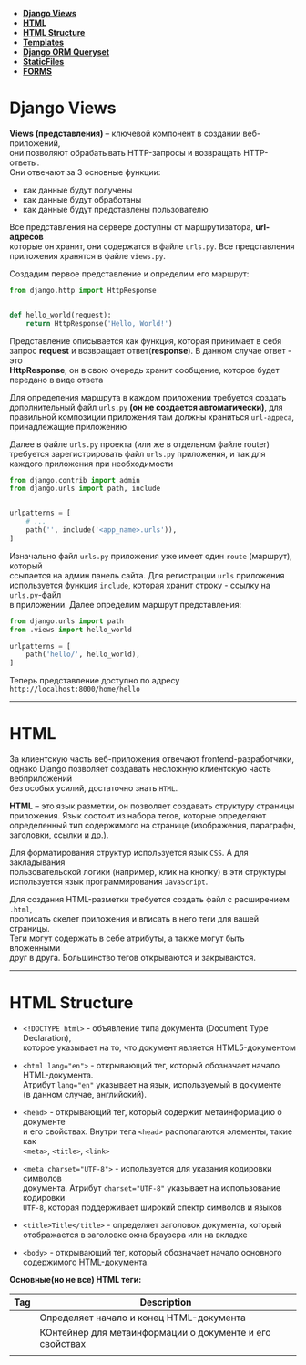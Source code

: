 <!-- TOC -->
* [**Django Views**](#django-views)
* [**HTML**](#html)
* [**HTML Structure**](#html-structure)
* [**Templates**](#templates)
* [**Django ORM Queryset**](#django-orm-queryset)
* [**StaticFiles**](#staticfiles)
* [**FORMS**](#forms)
<!-- TOC -->

# **Django Views**

**Views (представления)** – ключевой компонент в создании веб-приложений,       
они позволяют обрабатывать HTTP-запросы и возвращать HTTP-ответы.     
Они отвечают за 3 основные функции: 
* как данные будут получены
* как данные будут обработаны
* как данные будут представлены пользователю


Все представления на сервере доступны от маршрутизатора, **url-адресов**       
которые он хранит, они содержатся в файле `urls.py`. Все представления      
приложения хранятся в файле `views.py`.      

Создадим первое представление и определим его маршрут:

```python
from django.http import HttpResponse


def hello_world(request):
    return HttpResponse('Hello, World!')
```

Представление описывается как функция, которая принимает в себя     
запрос **request** и возвращает ответ(**response**). В данном случае ответ - это      
**HttpResponse**, он в свою очередь хранит сообщение, которое будет        
передано в виде ответа         

Для определения маршрута в каждом приложении требуется создать       
дополнительный файл `urls.py` **(он не создается автоматически)**, для        
правильной композиции приложения там должны храниться `url-адреса`,        
принадлежащие приложению        


Далее в файле `urls.py` проекта (или же в отдельном файле router)                                                 
требуется зарегистрировать файл `urls.py` приложения, и так для                                             
каждого приложения при необходимости                                            


```python
from django.contrib import admin
from django.urls import path, include


urlpatterns = [
    # ...
    path('', include('<app_name>.urls')),
]
```

Изначально файл `urls.py` приложения уже имеет один `route` (маршрут), который        
ссылается на админ панель сайта. Для регистрации `urls` приложения       
используется функция `include`, которая хранит строку - ссылку на `urls.py`-файл      
в приложении. Далее определим маршрут представления:       

```python
from django.urls import path
from .views import hello_world

urlpatterns = [
    path('hello/', hello_world),
]
```

Теперь представление доступно по адресу
`http://localhost:8000/home/hello`

---

# **HTML**

За клиентскую часть веб-приложения отвечают frontend-разработчики,          
однако Django позволяет создавать несложную клиентскую часть вебприложений         
без особых усилий, достаточно знать `HTML`.       


**HTML** – это язык разметки, он позволяет создавать структуру страницы          
приложения. Язык состоит из набора тегов, которые определяют        
определенный тип содержимого на странице (изображения, параграфы,         
заголовки, ссылки и др.).           


Для форматирования структур используется язык `CSS`. А для закладывания        
пользовательской логики (например, клик на кнопку) в эти структуры        
используется язык программирования `JavaScript`.          


Для создания HTML-разметки требуется создать файл с расширением `.html`,            
прописать скелет приложения и вписать в него теги для вашей страницы.         
Теги могут содержать в себе атрибуты, а также могут быть вложенными         
друг в друга. Большинство тегов открываются и закрываются.              


---

# **HTML Structure**

* `<!DOCTYPE html>` - объявление типа документа (Document Type Declaration),           
которое указывает на то, что документ является HTML5-документом          

* `<html lang="en">` - открывающий тег, который обозначает начало HTML-документа.         
Атрибут `lang="en"` указывает на язык, используемый в документе            
(в данном случае, английский).      


* `<head>` - открывающий тег, который содержит метаинформацию о документе     
и его свойствах. Внутри тега `<head>` располагаются элементы, такие как         
`<meta>`, `<title>`, `<link>`


* `<meta charset="UTF-8">` - используется для указания кодировки символов       
документа. Атрибут `charset="UTF-8"` указывает на использование кодировки       
`UTF-8`, которая поддерживает широкий спектр символов и языков          


* `<title>Title</title>` - определяет заголовок документа, который         
отображается в заголовке окна браузера или на вкладке      


* `<body>` - открывающий тег, который обозначает начало основного        
содержимого HTML-документа.          


**Основные(но не все) HTML теги:**


| Tag                                                 | Description                                                                                                        |
|-----------------------------------------------------|--------------------------------------------------------------------------------------------------------------------|
| <html>                                              | Определяет начало и конец HTML-документа                                                                           |
| <head>                                              | КОнтейнер для метаинформации о документе и его свойствах                                                           |
| <title>                                             | Определяет заголовок документа, отображаемый в браузере                                                            |
| <meta>                                              | Устанавливает метаданные о документе, такие как кодировка                                                          |
| <body>                                              | Определяет основное содержимое HTML-документа                                                                      |
| <h1>, <h2>, <h3>,<br/><h4>, <h5>, <h6>              | Заголовки разных уровней. Чем меньше цифра, тем больше шрифт.<br/>Заголовой первого уровня может быть только один. |
| <p>                                                 | Параграф текста(обычно туда улетают разные небольшие абзацы и прочее)                                              |
| <a>                                                 | Создаёт гиперссылку на другую страницу, или сторонний адрес                                                        |
| <img>                                               | Вставляет изображение. Можно так же указывать значение по умолчанию, если картинка не может быть вставлена         |
| <ul>, <ol>, <li>                                    | СОздание неупорядоченного(маркированного) и упорялоченного (нумерованного)<br/>списков                             |
| <table>, <tr>, <th>, <td>                           | Создание таблицы и её элементов. (Строки(tr), столбцы(th) и ячейки(td))                                            |
| <form>, <input>, <textarea>,<br/><select>, <button> | Создание формы и её элементов (поля ввода, поле текста, выбор из списка, кнопки)                                   |
| <div>, <span>                                       | Контейнерные элементы для группировки и стилизации содержимого                                                     |
| <strong>, <b>                                       | Выделение текста жирным шрифтом                                                                                    |
| <em>, <i>                                           | Курсивное выделение текста                                                                                         |
| <br>                                                | Перенос строки                                                                                                     |
| <hr>                                                | Горизонтальная линия                                                                                               |


---

# **Templates**

**Шаблоны (templates)** – это страницы приложения, они позволяют отделять и           
манипулировать логикой отображения информации на странице.          

Шаблоны пишутся с помощью Django-шаблонизатора. Шаблонизатор позволяет        
совмещать HTML и Python-код для манипулирования вашей страницей. Все         
шаблоны хранятся в папке templates, которая создаётся в каталоге вашего       
проекта. Для того, чтобы Django проект видел ваши шаблоны, требуется в        
список ключа DIRS добавить название папки с шаблонами.


Давайте создадим представление, которое позволит рендерить шаблон(HTML) и
выводить данные из представления:

```python
# apps.todo.views
from django.shortcuts import render


def hello_page(request):
    context = {
      "welcome_message": "Hello from the first View!!!",
    }
    
    return render(request, "home.html", context=context)
```

С помощью функции `render` мы можем выбрать шаблон из каталога       
`templates` и данные в виде словаря, которые получает шаблон. Функция        
`render` принимает `request` для того, чтобы выстроить ответ от пришедшего          
запроса. Запрос высылается при переходе на маршрут к нашему представлению             


Далее получим данные в шаблоне:

```html
<!--templates.main.html-->
<!DOCTYPE html>
<html lang="en">
<head>
    {% load static %}
    <meta charset="UTF-8">
    <link rel="stylesheet" href="{% static 'todo/css/styles.css' %}">
    <link rel="stylesheet" href="{% static 'todo/css/tasks.css' %}">
    <link rel="stylesheet" href="{% static 'todo/css/task_form.css' %}">
    <link rel="stylesheet" href="{% static 'todo/css/task_info.css' %}">
    <link href="https://cdn.jsdelivr.net/npm/bootstrap@5.0.2/dist/css/bootstrap.min.css" rel="stylesheet"
          integrity="sha384-EVSTQN3/azprG1Anm3QDgpJLIm9Nao0Yz1ztcQTwFspd3yD65VohhpuuCOmLASjC" crossorigin="anonymous">
    <script src="https://cdn.jsdelivr.net/npm/bootstrap@5.0.2/dist/js/bootstrap.bundle.min.js"
            integrity="sha384-MrcW6ZMFYlzcLA8Nl+NtUVF0sA7MsXsP1UyJoMp4YLEuNSfAP+JcXn/tWtIaxVXM"
            crossorigin="anonymous"></script>
    <title>{% block title %}{% endblock %}</title>
</head>
<body>
<div class="container">
    <nav class="navbar navbar-expand-lg navbar-light bg-light">
        <div class="container-fluid">
            <a class="navbar-brand" href="#">MyApp</a>
            <button class="navbar-toggler" type="button" data-bs-toggle="collapse"
                    data-bs-target="#navbarSupportedContent" aria-controls="navbarSupportedContent"
                    aria-expanded="false" aria-label="Toggle navigation">
                <span class="navbar-toggler-icon"></span>
            </button>
            <div class="collapse navbar-collapse" id="navbarSupportedContent">
                <ul class="navbar-nav me-auto mb-2 mb-lg-0">
                    <li class="nav-item">
                        <a class="nav-link active" aria-current="page" href="#">Home</a>
                    </li>
                    <li class="nav-item">
                        <a class="nav-link" href="#">Profile</a>
                    </li>
                    <li class="nav-item dropdown">
                        <a class="nav-link dropdown-toggle" href="#" id="navbarDropdown" role="button"
                           data-bs-toggle="dropdown" aria-expanded="false">
                            Tasks
                        </a>
                        <ul class="dropdown-menu" aria-labelledby="navbarDropdown">
                            <li><a class="dropdown-item" href="#">All</a></li>
                            <li><a class="dropdown-item" href="#">Subtasks</a></li>
                            <li>
                                <hr class="dropdown-divider">
                            </li>
                            <li><a class="dropdown-item" href="#">Board</a></li>
                        </ul>
                    </li>
                    <li class="nav-item">
                        <a class="nav-link" href="#" tabindex="-1">Add Task</a>
                    </li>
                </ul>
                <form class="d-flex">
                    <input class="form-control me-2" type="search" placeholder="Search" aria-label="Search">
                    <button class="btn btn-outline-success" type="submit">Search</button>
                </form>
            </div>
        </div>
    </nav>
    {% block content %}
    {% endblock %}
</div>
</body>
</html>
```

Если вдруг вопросы о том, а шо за тэги у нас есть вообще? Вот:

| Tag           | Description                                                                                       |
|---------------|---------------------------------------------------------------------------------------------------|
| {% for %}     | Итерация по элементам списка, или QuerySet                                                        |
| {% endfor %}  | Завершение блока цикла                                                                            |
| {% if %}      | Условное выполнение блока кода                                                                    |
| {% else %}    | Альтернативный блок кода, выполняющийся<br/>при отрицательном условии в {% if %}                  |
| {% elif %}    | Альтернативное условие проверки в блоке {% if %}                                                  |
| {% endif %}   | Завершение блока {% if %}                                                                         |
| {% include %} | Включение другого шаблона в текущий                                                               |
| {% block %}   | Определение блока кода, который может быть выполнен<br/>и так же переопределён в дочернем шаблоне |
| {% extends %} | Наследование одного, или нескольких шаблонов от другого, родительского                            |
| {% load %}    | Загрузка и использование других, доп фильтров и тегов                                             |
| {% url %}     | Создание url-адреса на основе имени маршрута                                                      |
| {% with %}    | Создание переменной с ограниченной областью видимости                                             |
| {% comment %} | Коммент                                                                                           |

---

# **Django ORM Queryset**

Django ORM предоставляет с помощью атрибута `objects` (менеджера моделей)           
удобную выборку объектов из вашей БД, он содержит несколько основных методов:        

```python
all_objects = YourModel.objects.all()  # выборка всех записей из таблицы
```

```python
filtered_objects = YourModel.objects.filter(field=value)  # выборка записей с определённым значением поля
```

```python
one_object = YourModel.objects.get(field=value)  # используется для выборки одной записи с
# определённым значением поля, если записей с
# таким условием несколько, будет получена первая
# лучше использовать метод get_object_or_404
```

```python
excluded_objects = YourModel.objects.exclude(field=value)  # позволяет исключить
# определенные записи по значению
# поля
```

```python
sorted_objects = YourModel.objects.order_by('field')  # позволяет отсортировать выборку
# из таблицы
```

```python
from django.db.models import Q
from your_app.models import YourModel


objects = YourModel.objects.filter(Q(field=value) | Q(field=value))

# Q позволяет добавить оператор или (|), и (&)
```


Помимо выборки, с помощью `.save()` можно сохранить запись, `.delete()` -
удалить, `create()` - создать.         


Попробуем вывести все новости из таблицы на сайт:

```python
# apps.todo.views
from django.shortcuts import render


def get_all_tasks(request):
    tasks = Task.objects.all()

    content = {
        "tasks": tasks,
    }

    return render(
        request=request,
        template_name='todo/all_todos.html',
        context=content
    )
```

```html
<!--templates/todo/all_todos.html-->
{% extends 'main.html' %}

{% block title %}
    All Tasks
{% endblock %}

{% block content %}
    <div class="todos">
        {% for task in tasks %}
            <div class="task">
                <h2>title: {{ task.title }}</h2>
                <h4>category: {{ task.category }}</h4>
                <h4>status: <b>{{ task.status }}</b></h4>
                <p><b>description: </b>{{ task.description }}</p>
                <h4>creator: {{ task.creator }}</h4>
                <h4>date started: {{ task.date_started }}</h4>
                <h4>deadline: {{ task.deadline }}</h4>
            </div>
        {% endfor %}
    </div>
{% endblock %}

```

```python
# apps.todo.urls
from django.urls import path

from apps.todo.views import get_all_tasks

app_name = 'todos'


urlpatterns = [
    path("", get_all_tasks, name='all-tasks'),
]
```
И наш `router`:
```python
# apps.router
from django.urls import path, include


urlpatterns = [
    path("tasks/", include('apps.todo.urls')),
]

```

---

# **StaticFiles**

Файлы, которые в процессе вашего приложения никогда не изменятся       
являются `Static files` (статическими файлами). Это могут быть         
изображения, `.css` файлы, `.js` файлы и др., которые связаны с внешним           
видом и функциональностью веб-приложения.     


Для того, чтобы использовать такие файлы требуется создать папку `static`
в каталоге приложения и подключить её в настройках проекта:

```python
# settings.py
STATIC_URL = "/static/"
STATIC_ROOT = os.path.join(BASE_DIR, 'static/')


MEDIA_ROOT = os.path.join(BASE_DIR, "media")
MEDIA_URL = "/media/"
```

После этой махинации, чтобы на стороне браузера ваша статика так же была                                           
видна, необходимо добавить её к урлам:                                              

```python
# app.urls.py
urlpatterns = [
    path("admin/", admin.site.urls),
    path("", include("apps.router")),
]

urlpatterns += static(settings.STATIC_URL, document_root=settings.STATIC_ROOT)  # new
urlpatterns += static(settings.MEDIA_URL, document_root=settings.MEDIA_ROOT)  # new

# new
if settings.DEBUG:
    import debug_toolbar

    urlpatterns = [
        path('__debug__/', include(debug_toolbar.urls)),
    ] + urlpatterns

```

Для того, чтобы по иерархии не было конфликтов, если вдруг вы будите создавать                                           
файлы с одинаковым названием, просто в разных приложениях, необходимо в папке `static`                                     
создавать папку с названием самого приложения, а в ней уже дополнительно три папки:                                     

* `css`
* `js`
* `img`

Стандартная структура будет выглядеть так:                                           
```
<app_name> |
           | static |
                    | <app_name> |
                                 | css
                                 | js
                                 | img
```

```html
<!--templates/todo/all_todos.html-->
{% extends 'main.html' %}
{% load static %} <!-- NEW -->

{% block title %}
    All Tasks
{% endblock %}

{% block content %}
    <link rel="stylesheet" href="{% static 'todo/css/tasks.css' %}">  <!-- NEW -->
    <div class="todos">
        {% for task in tasks %}
            <div class="task">
                <h2>title: {{ task.title }}</h2>
                <h4>category: {{ task.category }}</h4>
                <h4>status: <b>{{ task.status }}</b></h4>
                <p><b>description: </b>{{ task.description }}</p>
                <h4>creator: {{ task.creator }}</h4>
                <h4>date started: {{ task.date_started }}</h4>
                <h4>deadline: {{ task.deadline }}</h4>
            </div>
        {% endfor %}
    </div>
{% endblock %}

```

И напишем стилей в самом CSS:

```css
/*apps.todo.static.todo.css.styles.css*/
body {
    background: #b2e5af;
}

.container {
    max-width: 1440px;
    margin: 0 auto;
}
```

```css
/*apps.todo.static.todo.css.tasks.css*/
.todos {
    display: flex;
    flex-wrap: wrap;
    gap: 20px;
    justify-content: center;
    margin-top: 30px;
}

.task {
    width: 100%;
    height: 100%;
    box-sizing: border-box;
    border: 1px solid #2ECC71;
    padding: 10px;
    border-radius: 5px;
    box-shadow: 0 0 10px rgba(46, 204, 113, 0.5);
    background-color: #ecf0f1;
}

.task h2, .task h4, .task p {
    margin: 5px 0;
}

.task h4 {
    color: #16a085;
}

.task h4 b {
    color: chocolate;
}


.task p {
    color: #34495e;
}


.task h4[style*="color: chocolate"] {
    color: #e67e22;
}

.task-link {
    display: flex;
    text-decoration: none;
    color: inherit;
    width: 300px;
    margin-bottom: 20px;
}

.task-link:hover {
    background-color: #dfe6e9; /* Светлый фон при наведении */
    border-color: #27ae60; /* Темно-зеленая граница при наведении */
}

.task-link:hover h2 {
    color: #27ae60;
}
```
---

# **FORMS**

`Django` предоставляет специальные возможности для создания форм на         
странице, которые можно использовать многократно в разных местах, они            
упрощают валидацию данных, помогают связывать формы с моделями и            
многое другое. Создание форм происходит в приложении и файле `forms.py`         
Создадим форму создания новой задачи      


```python
# apps.todo.forms.py
from django.contrib.auth.models import User
from django.forms import fields, widgets, ModelForm
from django.forms import ModelChoiceField

from apps.todo.models import (
    Task,
    SubTask,
    Category,
    Status,
)


class CreateTaskForm(ModelForm):

    title = fields.CharField(max_length=25)
    description = fields.CharField(max_length=1500, widget=fields.Textarea)
    creator = ModelChoiceField(queryset=User.objects.all())
    category = ModelChoiceField(queryset=Category.objects.all(), required=False)
    status = ModelChoiceField(queryset=Status.objects.all())

    date_started = fields.DateField(widget=widgets.DateInput(attrs={'type': 'date'}))
    deadline = fields.DateField(widget=widgets.DateInput(attrs={'type': 'date'}))
    updated_at = fields.DateTimeField(widget=widgets.DateTimeInput(attrs={'type': 'datetime-local'}), required=False)
    deleted_at = fields.DateTimeField(widget=widgets.DateTimeInput(attrs={'type': 'datetime-local'}), required=False)

    class Meta:
        model = Task
        fields = '__all__'

```

Создание формы схоже на создание модели, тут так же имеются поля, которые                                              
хранятся в модуле `fields`. Так же, если какое-то поле должно быть                                                     
выпадающим списком, в котором будут данные из присоединённой таблицы, нужно                                                   
использовать класс `ModelChoiceField`, в котором прописывать `queryset` тех                                               
данных, которые должны будут отображаться.                                         
`widget` помогают определить, как именно конкретное поле должно быть отображено                                             
в браузере (HTML странице)                                                                    

Каждое поле формы (`Field`) в `Django` может быть связано с виджетом, который                                                                     
управляет следующими аспектами:                                                                    

**HTML-представление поля**: Виджет определяет **HTML-код**, который будет использоваться                                                                    
для отображения поля формы. Например, для текстового поля (`CharField`) это может                                                                     
быть `<input type="text">`, а для поля выбора (`ChoiceField`) - `<select>`.                                                                    

**Атрибуты HTML-элементов**: Виджеты позволяют определять дополнительные HTML-атрибуты                                                                     
для поля, такие как `class`, `id`, `style`, `placeholder` и т.д.                                                                    

Обработка данных на стороне клиента: Некоторые виджеты могут включать `JavaScript`                                                                    
для добавления интерактивных функций, таких как календари для выбора даты или                                                                     
слайдеры для числовых значений.                                                                     

Виджеты могут быть использованы в формах двумя основными способами:                                                                     

1) Назначение виджета при определении поля формы:                                                  
```python
class MyForm(forms.Form):
    my_field = forms.CharField(widget=forms.Textarea)
# Здесь поле my_field будет отображаться как многострочное текстовое поле (<textarea>).
```

2) Изменение виджета для модельной формы:                                                
```python
class MyModelForm(ModelForm):
    class Meta:
        model = MyModel
        fields = ['my_field']
        widgets = {
            'my_field': forms.Textarea(attrs={'placeholder': 'Введите текст'})
        }

# В этом примере для поля my_field модели MyModel устанавливается многострочное
# текстовое поле с атрибутом placeholder.
```

В шаблоне мы создаём форму, которая дополнительно содержит кнопку             
`submit`. Если в форме указан атрибут `method`, тогда при нажатии на кнопку             
формы на сервер будет отправлен `post-запрос`      

```html
<!--templates/todo/create_task.html-->
{% extends 'main.html' %}
{% block title %}
    Create New Task
{% endblock %}

{% block content %}
    <div class="new-task-title">
        Create New Task
    </div>
    <div class="new-task-container">
        <form method="post">
            {% csrf_token %}

            <div class="mb-3">
                <label for="title" class="form-label">Title</label>
                <input type="text" class="form-control" id="title" name="title" maxlength="25" placeholder="Title">
            </div>

            <div class="mb-3">
                <label for="description" class="form-label">Description</label>
                <textarea class="form-control" id="description" name="description" maxlength="1500"
                          placeholder="Description"></textarea>
            </div>

            <div class="mb-3">
                <label for="creator" class="form-label">Creator</label>
                <select class="form-control" id="creator" name="creator">
                    <option value="" selected="">---</option>
                    {% for user in users %}
                        <option value="{{ user.id }}">{{ user.username }}</option>
                    {% endfor %}
                </select>
            </div>

            <div class="mb-3">
                <label for="category" class="form-label">Category</label>
                <select class="form-control" id="category" name="category">
                    <option value="" selected="">---</option> <!-- For optional category -->
                    {% for category in categories %}
                        <option value="{{ category.id }}">{{ category.name }}</option>
                    {% endfor %}
                </select>
            </div>

            <div class="mb-3">
                <label for="status" class="form-label">Status</label>
                <select class="form-control" id="status" name="status">
                    <option value="" selected="">---</option>
                    {% for status in statuses %}
                        <option value="{{ status.id }}">{{ status.name }}</option>
                    {% endfor %}
                </select>
            </div>

            <div class="mb-3">
                <label for="date_started" class="form-label">Date Started</label>
                <input type="date" class="form-control" id="date_started" name="date_started">
            </div>

            <div class="mb-3">
                <label for="deadline" class="form-label">Deadline</label>
                <input type="date" class="form-control" id="deadline" name="deadline">
            </div>

            <button type="submit" class="btn btn-primary">Create</button>
        </form>
    </div>
{% endblock %}
```

В представлении прописываем 2 варианта событий, если приходит `POST` запрос,          
тогда собираем данные с помощью `request.POST.get` (“Название             
атрибута”) и создаём новый объект задачи в БД, иначе же просто                
рендерим страницу.             
Для соединения формы с шаблоном передаем ее экземпляр в `context`         

```python
# apps.todo.views.py
from django.shortcuts import render, redirect

from news.forms import CreateNewsForm
from news.models import News


def create_new_task(request):
    users = User.objects.all()
    categories = Category.objects.all()
    statuses = Status.objects.all()

    if request.method == "POST":
        form = CreateTaskForm(request.POST)
        if form.is_valid():
            task_data = form.cleaned_data
            Task.objects.create(**task_data)
            return redirect('router:todos:all_tasks')

        context = {
            "form": form,
            "users": users,
            "categories": categories,
            "statuses": statuses
        }
    else:
        form = CreateTaskForm()
        context = {
            "form": form,
            "users": users,
            "categories": categories,
            "statuses": statuses
        }

    return render(
        request=request,
        template_name='todo/create_task.html',
        context=context
    )
```

ну и стилей накидаем, раз уж начали...:

```css
/*apps.todo.static.todo.css.task_form.css*/
.new-task-title {
    text-align: center;
    color: #2ECC71;
    font-size: 24px;
    font-weight: bold;
    margin-top: 30px;
    margin-bottom: 20px;
}

.new-task-container {
    border: 1px solid #2ECC71;
    padding: 20px;
    border-radius: 5px;
    box-shadow: 0 0 10px rgba(46, 204, 113, 0.5);
    background-color: #ecf0f1;
    width: 600px;
    margin: 50px auto auto;
}

.new-task-container input[type="text"],
.new-task-container input[type="date"],
.new-task-container input[type="datetime-local"],
.new-task-container textarea {
    width: 100%;
    padding: 8px;
    margin: 8px 0;
    display: inline-block;
    border: 1px solid #ccc;
    border-radius: 4px;
    box-sizing: border-box;
}

.new-task-container button {
    width: 100%;
    background-color: #2ECC71;
    color: white;
    padding: 14px 20px;
    margin: 8px 0;
    border: none;
    border-radius: 4px;
    cursor: pointer;
}

.new-task-container button:hover {
    background-color: #45a049;
}

.new-task-container label {
    margin-top: 10px;
    display: block;
}
```

Давайте так же создадим форму для обновления задачи через браузер!

Создадим новую форму:

```python
# apps.todo.forms.py
class TaskUpdateForm(ModelForm):

    class Meta:
        model = Task
        fields = ('title', 'description', 'category', 'status', 'updated_at',)
```

Теперь нам нужно создать новую вьюшку(отображение) - спец функцию, которая       
должна отработать при триггере какого-то из эндпоинтов:

```python
# apps.todo.views.py
def update_task(request, task_id):
    task = get_object_or_404(Task, id=task_id)
    categories = Category.objects.all()
    statuses = Status.objects.all()

    if request.method == 'POST':
        form = TaskUpdateForm(request.POST, instance=task)

        if form.is_valid():
            form.save()
            return redirect('router:todos:all_tasks')

        context = {
            "form": form,
            "categories": categories,
            "statuses": statuses
        }

    else:
        form = TaskUpdateForm(instance=task)

        context = {
            "form": form,
            "categories": categories,
            "statuses": statuses
        }

    return render(
        request=request,
        template_name='todo/update_task.html',
        context=context
    )
```

После нужно создать вэб шаблон, в котором мы собственно всё это дело отобразим:

```html
<!--templates/todo/update_task.html-->
{% extends 'main.html' %}

{% block title %}
    Update task
{% endblock %}

{% block content %}
	<div class="new-task-title">
        Update Task
    </div>
    <div class="new-task-container">
        <form method="post">
            {% csrf_token %}

            <div class="mb-3">
                <label for="title" class="form-label">Title</label>
                <input type="text" class="form-control" id="title" name="title" maxlength="25" placeholder="Title">
            </div>

            <div class="mb-3">
                <label for="description" class="form-label">Description</label>
                <textarea class="form-control" id="description" name="description" maxlength="1500"
                          placeholder="Description"></textarea>
            </div>

            <div class="mb-3">
                <label for="category" class="form-label">Category</label>
                <select class="form-control" id="category" name="category">
                    <option value="" selected="">---</option> <!-- For optional category -->
                    {% for category in categories %}
                        <option value="{{ category.id }}">{{ category.name }}</option>
                    {% endfor %}
                </select>
            </div>

            <div class="mb-3">
                <label for="status" class="form-label">Status</label>
                <select class="form-control" id="status" name="status">
                    <option value="" selected="">---</option>
                    {% for status in statuses %}
                        <option value="{{ status.id }}">{{ status.name }}</option>
                    {% endfor %}
                </select>
            </div>

            <div class="mb-3">
                <label for="updated_at" class="form-label">Updated At</label>
                <input type="date" class="form-control" id="updated_at" name="updated_at">
            </div>

            <button type="submit" class="btn btn-primary">Update</button>
        </form>
    </div>
{% endblock %}
```

В конце это дело всё нужно скрепить, создав отдельный эндпоинт для этих действий:

```python
# apps.todo.urls.py
from django.urls import path

from apps.todo.views import (
    get_all_tasks,
    create_new_task,
    update_task,  # NEW
)

app_name = 'todos'


urlpatterns = [
    path("", get_all_tasks, name='all_tasks'),
    path("create/", create_new_task, name='create-task'),
    path("<int:task_id>/update/", update_task, name='update-task'),  # NEW
]

```

Остаётся дело за малым:                                                 

Добавить возможность получать определённую задачу                                            

```python
# apps.todo.views.py
def get_task_info_by_task_id(request, task_id):
    task = get_object_or_404(Task, id=task_id)

    context = {
        "task": task
    }

    return render(
        request=request,
        template_name='todo/task_info.html',
        context=context
    )
```

```html
<!--templates/todo/task_info.html-->
{% extends 'main.html' %}

{% block title %}
    {{ task.title }}
{% endblock %}

{% block content %}
    <div class="task-content">
        <div class="task-info">
            <h2>title: {{ task.title }}</h2>
            <h4>category: {{ task.category }}</h4>
            <h4>status: <b>{{ task.status }}</b></h4>
            <p><b>description: </b>{{ task.description }}</p>
            <h4>creator: {{ task.creator }}</h4>
            <h4>date started: {{ task.date_started }}</h4>
            <h4>deadline: {{ task.deadline }}</h4>
        </div>
        <div class="button-container">
            <button class="update-button"><a href="{% url 'router:todos:update-task' task.id %}">Update</a></button>
            <button class="delete-button"><a href="{% url 'router:todos:delete-task' task.id %}">Delete</a></button>
        </div>
    </div>
{% endblock %}
```

```css
/*apps.todo.static.todo.css.task_info.css*/
.task-content {
    display: flex;
    flex-direction: column;
    align-items: center;
    padding: 20px;
}

.task-info {
    border: 1px solid #2ECC71;
    padding: 20px;
    border-radius: 5px;
    box-shadow: 0 0 10px rgba(46, 204, 113, 0.5);
    background-color: #ecf0f1;
    margin-bottom: 20px;
    width: 100%;
    max-width: 600px; /* Максимальная ширина для больших экранов */
}

.button-container {
    display: flex;
    justify-content: center;
    gap: 10px; /* Добавляет пространство между кнопками */
}


.update-button, .delete-button {
    padding: 10px 15px;
    border-radius: 5px;
    cursor: pointer;
    font-weight: bold;
    background-color: transparent; /* Прозрачный фон */
    color: #34495e; /* Цвет текста */
    transition: background-color 0.3s ease;
}

.update-button {
    border: 2px solid #27ae60; /* Зеленая граница */
    box-shadow: 0 0 10px rgba(46, 204, 113, 0.5);
}

.update-button a {
    text-decoration: none;
    color: black;
}

.update-button a:hover {
    color: white;
}

.update-button:hover {
    background-color: #27ae60;
    color: white;
}

.delete-button {
    border: 2px solid #e74c3c; /* Красная граница */
    box-shadow: 0 0 10px rgba(231, 76, 60, 0.5);
}

.delete-button a {
    text-decoration: none;
    color: black;
}

.delete-button a:hover {
    color: white;
}

.delete-button:hover {
    background-color: #e74c3c;
    color: white;
}
```
```python
# apps.todo.urls.py
urlpatterns = [
    path("", get_all_tasks, name='all-tasks'),
    path("create/", create_new_task, name='create-task'),
    path("<int:task_id>/", get_task_info_by_task_id, name='task-detail'),  # NEW
]
```


Добавить овзможность в этой задаче редактировать её и удалять                                            

```python
# apps.todo.views.py
def update_task(request, task_id):
    task = get_object_or_404(Task, id=task_id)
    categories = Category.objects.all()
    statuses = Status.objects.all()

    if request.method == 'POST':
        form = TaskUpdateForm(request.POST, instance=task)

        if form.is_valid():
            form.save()
            return redirect('router:todos:all_tasks')

        context = {
            "form": form,
            "categories": categories,
            "statuses": statuses
        }

    else:
        form = TaskUpdateForm(instance=task)

        context = {
            "form": form,
            "categories": categories,
            "statuses": statuses
        }

    return render(
        request=request,
        template_name='todo/update_task.html',
        context=context
    )


def delete_task(request, task_id):
    task = get_object_or_404(Task, id=task_id)

    task.delete()
    return redirect('router:todos:all-tasks')
```

```html
<!--templates/todo/update_task.html-->
{% extends 'main.html' %}

{% block title %}
    Update task
{% endblock %}

{% block content %}
	<div class="new-task-title">
        Update Task
    </div>
    <div class="new-task-container">
        <form method="post">
            {% csrf_token %}

            <div class="mb-3">
                <label for="title" class="form-label">Title</label>
                <input type="text" class="form-control" id="title" name="title" maxlength="25" placeholder="Title">
            </div>

            <div class="mb-3">
                <label for="description" class="form-label">Description</label>
                <textarea class="form-control" id="description" name="description" maxlength="1500"
                          placeholder="Description"></textarea>
            </div>

            <div class="mb-3">
                <label for="category" class="form-label">Category</label>
                <select class="form-control" id="category" name="category">
                    <option value="" selected="">---</option> <!-- For optional category -->
                    {% for category in categories %}
                        <option value="{{ category.id }}">{{ category.name }}</option>
                    {% endfor %}
                </select>
            </div>

            <div class="mb-3">
                <label for="status" class="form-label">Status</label>
                <select class="form-control" id="status" name="status">
                    <option value="" selected="">---</option>
                    {% for status in statuses %}
                        <option value="{{ status.id }}">{{ status.name }}</option>
                    {% endfor %}
                </select>
            </div>

            <div class="mb-3">
                <label for="updated_at" class="form-label">Updated At</label>
                <input type="date" class="form-control" id="updated_at" name="updated_at">
            </div>

            <button type="submit" class="btn btn-primary">Update</button>
        </form>
    </div>
{% endblock %}
```


Ну и ссылками подвязать всё                                                   

```html
<!--templates/main.html-->
<!DOCTYPE html>
<html lang="en">
<head>
    {% load static %}
    <meta charset="UTF-8">
    <link rel="stylesheet" href="{% static 'todo/css/styles.css' %}">
    <link rel="stylesheet" href="{% static 'todo/css/tasks.css' %}">
    <link rel="stylesheet" href="{% static 'todo/css/task_form.css' %}">
    <link rel="stylesheet" href="{% static 'todo/css/task_info.css' %}">
    <link href="https://cdn.jsdelivr.net/npm/bootstrap@5.0.2/dist/css/bootstrap.min.css" rel="stylesheet"
          integrity="sha384-EVSTQN3/azprG1Anm3QDgpJLIm9Nao0Yz1ztcQTwFspd3yD65VohhpuuCOmLASjC" crossorigin="anonymous">
    <script src="https://cdn.jsdelivr.net/npm/bootstrap@5.0.2/dist/js/bootstrap.bundle.min.js"
            integrity="sha384-MrcW6ZMFYlzcLA8Nl+NtUVF0sA7MsXsP1UyJoMp4YLEuNSfAP+JcXn/tWtIaxVXM"
            crossorigin="anonymous"></script>
    <title>{% block title %}{% endblock %}</title>
</head>
<body>
<div class="container">
    <nav class="navbar navbar-expand-lg navbar-light bg-light">
        <div class="container-fluid">
            <a class="navbar-brand" href="{% url 'router:home' %}">MyApp</a>
            <button class="navbar-toggler" type="button" data-bs-toggle="collapse"
                    data-bs-target="#navbarSupportedContent" aria-controls="navbarSupportedContent"
                    aria-expanded="false" aria-label="Toggle navigation">
                <span class="navbar-toggler-icon"></span>
            </button>
            <div class="collapse navbar-collapse" id="navbarSupportedContent">
                <ul class="navbar-nav me-auto mb-2 mb-lg-0">
                    <li class="nav-item">
                        <a class="nav-link active" aria-current="page" href="{% url 'router:home' %}">Home</a>
                    </li>
                    <li class="nav-item">
                        <a class="nav-link" href="#">Profile</a>
                    </li>
                    <li class="nav-item dropdown">
                        <a class="nav-link dropdown-toggle" href="#" id="navbarDropdown" role="button"
                           data-bs-toggle="dropdown" aria-expanded="false">
                            Tasks
                        </a>
                        <ul class="dropdown-menu" aria-labelledby="navbarDropdown">
                            <li><a class="dropdown-item" href="{% url 'router:todos:all-tasks' %}">All</a></li>
                            <li><a class="dropdown-item" href="#">Subtasks</a></li>
                            <li>
                                <hr class="dropdown-divider">
                            </li>
                            <li><a class="dropdown-item" href="#">Board</a></li>
                        </ul>
                    </li>
                    <li class="nav-item">
                        <a class="nav-link" href="{% url 'router:todos:create-task' %}" tabindex="-1">Add Task</a>
                    </li>
                </ul>
                <form class="d-flex">
                    <input class="form-control me-2" type="search" placeholder="Search" aria-label="Search">
                    <button class="btn btn-outline-success" type="submit">Search</button>
                </form>
            </div>
        </div>
    </nav>
    {% block content %}
    {% endblock %}
</div>
</body>
</html>
```

---